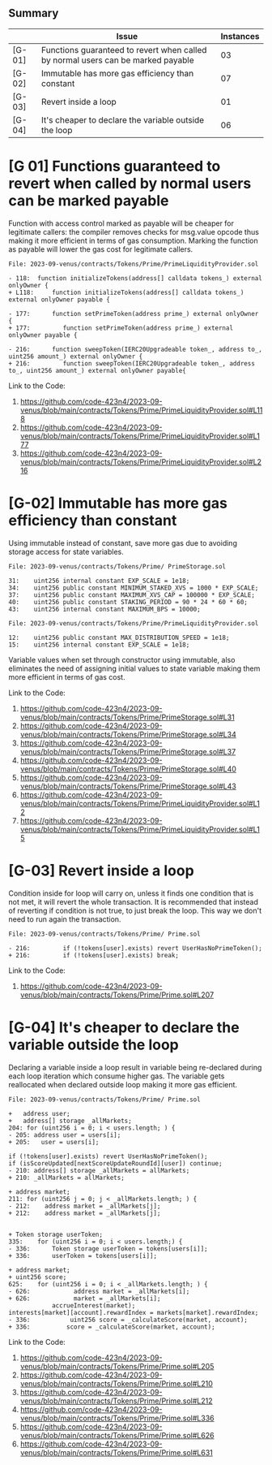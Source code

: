 
## Summary
	


|	|	Issue								| Instances	|
| -----|	-----								| -----	|
|[G-01]| Functions guaranteed to revert when called by normal users can be marked payable	|	03	|
|[G-02]|Immutable has more gas efficiency than constant					|	07	|
|[G-03]|Revert inside a loop							|	01	|
|[G-04]|It's cheaper to declare the variable outside the loop				|	06	|






# [G 01] Functions guaranteed to revert when called by normal users can be marked payable
Function with access control marked as payable will be cheaper for legitimate callers: the compiler removes checks for msg.value opcode thus making it more efficient in terms of gas consumption.
Marking the function as payable will lower the gas cost for legitimate callers.
```
File: 2023-09-venus/contracts/Tokens/Prime/PrimeLiquidityProvider.sol

- 118:  function initializeTokens(address[] calldata tokens_) external onlyOwner {
+ L118:     function initializeTokens(address[] calldata tokens_) external onlyOwner payable {

- 177:      function setPrimeToken(address prime_) external onlyOwner {
+ 177:         function setPrimeToken(address prime_) external onlyOwner payable {

- 216:      function sweepToken(IERC20Upgradeable token_, address to_, uint256 amount_) external onlyOwner {
+ 216:         function sweepToken(IERC20Upgradeable token_, address to_, uint256 amount_) external onlyOwner payable{

```

Link to the Code:
1.	https://github.com/code-423n4/2023-09-venus/blob/main/contracts/Tokens/Prime/PrimeLiquidityProvider.sol#L118
2.	https://github.com/code-423n4/2023-09-venus/blob/main/contracts/Tokens/Prime/PrimeLiquidityProvider.sol#L177
3.	https://github.com/code-423n4/2023-09-venus/blob/main/contracts/Tokens/Prime/PrimeLiquidityProvider.sol#L216


# [G-02] Immutable has more gas efficiency than constant

Using immutable instead of constant, save more gas due to avoiding storage access for state variables.
```
File: 2023-09-venus/contracts/Tokens/Prime/ PrimeStorage.sol

31:    uint256 internal constant EXP_SCALE = 1e18;
34:    uint256 public constant MINIMUM_STAKED_XVS = 1000 * EXP_SCALE;
37:    uint256 public constant MAXIMUM_XVS_CAP = 100000 * EXP_SCALE;
40:    uint256 public constant STAKING_PERIOD = 90 * 24 * 60 * 60;
43:    uint256 internal constant MAXIMUM_BPS = 10000;
```

```
File: 2023-09-venus/contracts/Tokens/Prime/PrimeLiquidityProvider.sol

12:    uint256 public constant MAX_DISTRIBUTION_SPEED = 1e18;
15:    uint256 internal constant EXP_SCALE = 1e18;
```
Variable values when set through constructor using immutable, also eliminates the need of assigning initial values to state variable making them more efficient in terms of gas cost.

Link to the Code:
1.	https://github.com/code-423n4/2023-09-venus/blob/main/contracts/Tokens/Prime/PrimeStorage.sol#L31
2.	https://github.com/code-423n4/2023-09-venus/blob/main/contracts/Tokens/Prime/PrimeStorage.sol#L34
3.	https://github.com/code-423n4/2023-09-venus/blob/main/contracts/Tokens/Prime/PrimeStorage.sol#L37
4.	https://github.com/code-423n4/2023-09-venus/blob/main/contracts/Tokens/Prime/PrimeStorage.sol#L40
5.	https://github.com/code-423n4/2023-09-venus/blob/main/contracts/Tokens/Prime/PrimeStorage.sol#L43
6.	https://github.com/code-423n4/2023-09-venus/blob/main/contracts/Tokens/Prime/PrimeLiquidityProvider.sol#L12
7.	https://github.com/code-423n4/2023-09-venus/blob/main/contracts/Tokens/Prime/PrimeLiquidityProvider.sol#L15


# [G-03] Revert inside a loop
Condition inside for loop will carry on, unless it finds one condition that is not met, it will revert the whole transaction. 
It is recommended that instead of reverting if condition is not true, to just break the loop. This way we don't need to run again the transaction.
```
File: 2023-09-venus/contracts/Tokens/Prime/ Prime.sol

- 216:         if (!tokens[user].exists) revert UserHasNoPrimeToken();
+ 216:         if (!tokens[user].exists) break;

```
Link to the Code:
1.	https://github.com/code-423n4/2023-09-venus/blob/main/contracts/Tokens/Prime/Prime.sol#L207


# [G-04] It's cheaper to declare the variable outside the loop
Declaring a variable inside a loop result in variable being re-declared during each loop iteration which consume higher gas.
The variable gets reallocated when declared outside loop making it more gas efficient.
```
File: 2023-09-venus/contracts/Tokens/Prime/ Prime.sol

+	address user;
+	address[] storage _allMarkets;
204: for (uint256 i = 0; i < users.length; ) {
- 205: address user = users[i];
+ 205:	 user = users[i];

if (!tokens[user].exists) revert UserHasNoPrimeToken();
if (isScoreUpdated[nextScoreUpdateRoundId][user]) continue;
- 210: address[] storage _allMarkets = allMarkets;
+ 210: _allMarkets = allMarkets;

+ address market;
211: for (uint256 j = 0; j < _allMarkets.length; ) {
- 212:    address market = _allMarkets[j];
+ 212:    address market = _allMarkets[j];


+ Token storage userToken;
335:    for (uint256 i = 0; i < users.length;) {
- 336:		Token storage userToken = tokens[users[i]];
+ 336:		userToken = tokens[users[i]];

+ address market;
+ uint256 score;
625:    for (uint256 i = 0; i < _allMarkets.length; ) {
- 626:            address market = _allMarkets[i];
+ 626:            market = _allMarkets[i];
            accrueInterest(market);
interests[market][account].rewardIndex = markets[market].rewardIndex;
- 336:           uint256 score = _calculateScore(market, account);
+ 336:			score = _calculateScore(market, account);

```

Link to the Code:
1.	https://github.com/code-423n4/2023-09-venus/blob/main/contracts/Tokens/Prime/Prime.sol#L205
2.	https://github.com/code-423n4/2023-09-venus/blob/main/contracts/Tokens/Prime/Prime.sol#L210
3.	https://github.com/code-423n4/2023-09-venus/blob/main/contracts/Tokens/Prime/Prime.sol#L212
4.	https://github.com/code-423n4/2023-09-venus/blob/main/contracts/Tokens/Prime/Prime.sol#L336
5.	https://github.com/code-423n4/2023-09-venus/blob/main/contracts/Tokens/Prime/Prime.sol#L626
6.	https://github.com/code-423n4/2023-09-venus/blob/main/contracts/Tokens/Prime/Prime.sol#L631
